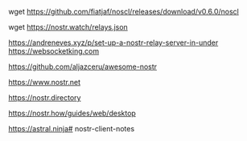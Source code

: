 

wget https://github.com/fiatjaf/noscl/releases/download/v0.6.0/noscl

wget https://nostr.watch/relays.json

https://andreneves.xyz/p/set-up-a-nostr-relay-server-in-under
https://websocketking.com

https://github.com/aljazceru/awesome-nostr

https://www.nostr.net


https://nostr.directory

https://nostr.how/guides/web/desktop

https://astral.ninja# nostr-client-notes
